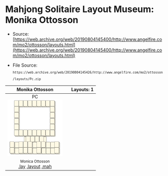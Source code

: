 # Mahjong Solitaire Layout Museum: Monika Ottosson
* Source: [https://web.archive.org/web/20190804145400/http://www.angelfire.com/mo2/ottosson/layouts.html](https://web.archive.org/web/20190804145400/http://www.angelfire.com/mo2/ottosson/layouts.html)

* File Source:  
<sub>```https://web.archive.org/web/20190804145426/http://www.angelfire.com/mo2/ottosson/layouts/Pc.zip```</sub>


|Monika Ottosson||Layouts: 1|
|:--:|:--:|:--:|
|PC<br><img src="./pc.svg" height="180" width="175"><br> <sub>Monica Ottosson</sub> <br>[.lay](./pc.lay)  [.layout](./pc.layout)  [.mah](./pc.mah) |